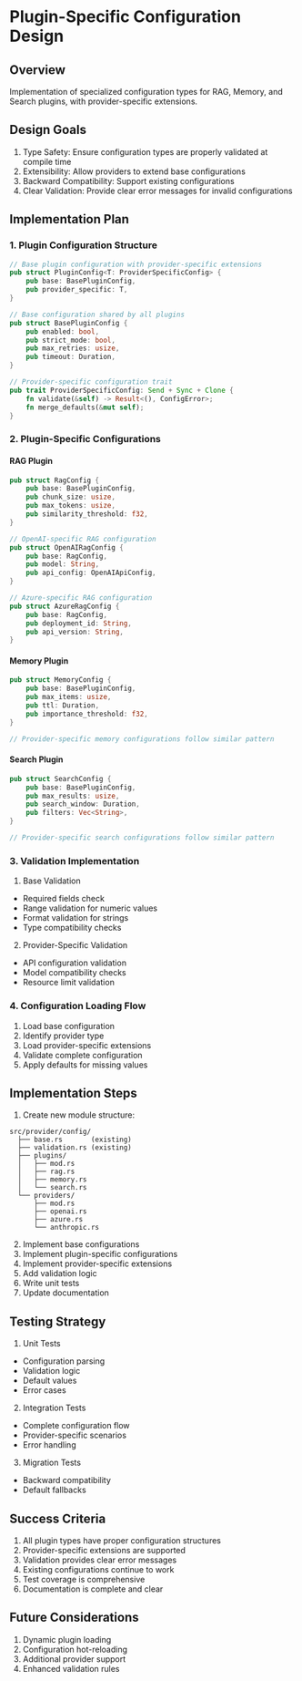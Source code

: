 # Plugin-Specific Configuration Design

## Overview
Implementation of specialized configuration types for RAG, Memory, and Search plugins, with provider-specific extensions.

## Design Goals
1. Type Safety: Ensure configuration types are properly validated at compile time
2. Extensibility: Allow providers to extend base configurations
3. Backward Compatibility: Support existing configurations
4. Clear Validation: Provide clear error messages for invalid configurations

## Implementation Plan

### 1. Plugin Configuration Structure

```rust
// Base plugin configuration with provider-specific extensions
pub struct PluginConfig<T: ProviderSpecificConfig> {
    pub base: BasePluginConfig,
    pub provider_specific: T,
}

// Base configuration shared by all plugins
pub struct BasePluginConfig {
    pub enabled: bool,
    pub strict_mode: bool,
    pub max_retries: usize,
    pub timeout: Duration,
}

// Provider-specific configuration trait
pub trait ProviderSpecificConfig: Send + Sync + Clone {
    fn validate(&self) -> Result<(), ConfigError>;
    fn merge_defaults(&mut self);
}
```

### 2. Plugin-Specific Configurations

#### RAG Plugin
```rust
pub struct RagConfig {
    pub base: BasePluginConfig,
    pub chunk_size: usize,
    pub max_tokens: usize,
    pub similarity_threshold: f32,
}

// OpenAI-specific RAG configuration
pub struct OpenAIRagConfig {
    pub base: RagConfig,
    pub model: String,
    pub api_config: OpenAIApiConfig,
}

// Azure-specific RAG configuration
pub struct AzureRagConfig {
    pub base: RagConfig,
    pub deployment_id: String,
    pub api_version: String,
}
```

#### Memory Plugin
```rust
pub struct MemoryConfig {
    pub base: BasePluginConfig,
    pub max_items: usize,
    pub ttl: Duration,
    pub importance_threshold: f32,
}

// Provider-specific memory configurations follow similar pattern
```

#### Search Plugin
```rust
pub struct SearchConfig {
    pub base: BasePluginConfig,
    pub max_results: usize,
    pub search_window: Duration,
    pub filters: Vec<String>,
}

// Provider-specific search configurations follow similar pattern
```

### 3. Validation Implementation

1. Base Validation
- Required fields check
- Range validation for numeric values
- Format validation for strings
- Type compatibility checks

2. Provider-Specific Validation
- API configuration validation
- Model compatibility checks
- Resource limit validation

### 4. Configuration Loading Flow

1. Load base configuration
2. Identify provider type
3. Load provider-specific extensions
4. Validate complete configuration
5. Apply defaults for missing values

## Implementation Steps

1. Create new module structure:
```
src/provider/config/
  ├── base.rs       (existing)
  ├── validation.rs (existing)
  ├── plugins/
  │   ├── mod.rs
  │   ├── rag.rs
  │   ├── memory.rs
  │   └── search.rs
  └── providers/
      ├── mod.rs
      ├── openai.rs
      ├── azure.rs
      └── anthropic.rs
```

2. Implement base configurations
3. Implement plugin-specific configurations
4. Implement provider-specific extensions
5. Add validation logic
6. Write unit tests
7. Update documentation

## Testing Strategy

1. Unit Tests
- Configuration parsing
- Validation logic
- Default values
- Error cases

2. Integration Tests
- Complete configuration flow
- Provider-specific scenarios
- Error handling

3. Migration Tests
- Backward compatibility
- Default fallbacks

## Success Criteria

1. All plugin types have proper configuration structures
2. Provider-specific extensions are supported
3. Validation provides clear error messages
4. Existing configurations continue to work
5. Test coverage is comprehensive
6. Documentation is complete and clear

## Future Considerations

1. Dynamic plugin loading
2. Configuration hot-reloading
3. Additional provider support
4. Enhanced validation rules

